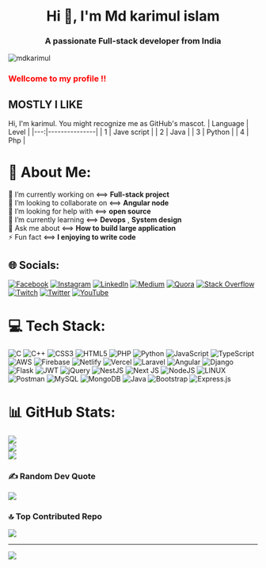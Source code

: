 

<h1 align="center">Hi 👋, I'm Md karimul islam</h1>
<h3 align="center">A passionate Full-stack developer from India</h3>
<p align="left"> <img src="https://komarev.com/ghpvc/?username=mdkarimul&label=Profile%20views&color=0e75b6&style=flat" alt="mdkarimul" /> </p>

<h3 align="left" style="background:accessibility:;color:red;"> Wellcome to my profile !!
</h3>


## MOSTLY I LIKE 
Hi, I'm karimul. You might recognize me as GitHub's mascot.
| Language | Level |
|---:|---------------|
|  1 |    Jave script   |
|  2 |    Java          |
|  3 |    Python        |
|  4 |    Php           | 










# 💫 About Me:
🔭 I’m currently working on  <==> __Full-stack project__ <br>👯 I’m looking to collaborate on  <==> __Angular node__ <br>🤝 I’m looking for help with  <==> __open source__ <br>🌱 I’m currently learning  <==> __Devops__ , __System design__ <br>💬 Ask me about <==> __How to build large application__ <br>⚡ Fun fact  <==> __I enjoying to write code__


## 🌐 Socials:
[![Facebook](https://img.shields.io/badge/Facebook-%231877F2.svg?logo=Facebook&logoColor=white)](https://facebook.com/https://www.facebook.com/) [![Instagram](https://img.shields.io/badge/Instagram-%23E4405F.svg?logo=Instagram&logoColor=white)](https://instagram.com/https://www.instagram.com/introtographics/) [![LinkedIn](https://img.shields.io/badge/LinkedIn-%230077B5.svg?logo=linkedin&logoColor=white)](https://linkedin.com/in/https://www.linkedin.com/in/md-karimul-islam-83410b1b3/) [![Medium](https://img.shields.io/badge/Medium-12100E?logo=medium&logoColor=white)](https://medium.com/@https://medium.com/@7mdkarimul) [![Quora](https://img.shields.io/badge/Quora-%23B92B27.svg?logo=Quora&logoColor=white)](https://quora.com/profile/https://www.quora.com/profile/MD-Karimul-ISLAM-4) [![Stack Overflow](https://img.shields.io/badge/-Stackoverflow-FE7A16?logo=stack-overflow&logoColor=white)](https://stackoverflow.com/users/https://stackoverflow.com/users/20188813/md-karimul-islam) [![Twitch](https://img.shields.io/badge/Twitch-%239146FF.svg?logo=Twitch&logoColor=white)](https://twitch.tv/https://www.twitch.tv/settings/profile) [![Twitter](https://img.shields.io/badge/Twitter-%231DA1F2.svg?logo=Twitter&logoColor=white)](https://twitter.com/https://twitter.com/introtographics) [![YouTube](https://img.shields.io/badge/YouTube-%23FF0000.svg?logo=YouTube&logoColor=white)](https://youtube.com/@https://www.youtube.com/@mdkarimul8923/streams) 

# 💻 Tech Stack:
![C](https://img.shields.io/badge/c-%2300599C.svg?style=flat&logo=c&logoColor=white) ![C++](https://img.shields.io/badge/c++-%2300599C.svg?style=flat&logo=c%2B%2B&logoColor=white) ![CSS3](https://img.shields.io/badge/css3-%231572B6.svg?style=flat&logo=css3&logoColor=white) ![HTML5](https://img.shields.io/badge/html5-%23E34F26.svg?style=flat&logo=html5&logoColor=white) ![PHP](https://img.shields.io/badge/php-%23777BB4.svg?style=flat&logo=php&logoColor=white) ![Python](https://img.shields.io/badge/python-3670A0?style=flat&logo=python&logoColor=ffdd54) ![JavaScript](https://img.shields.io/badge/javascript-%23323330.svg?style=flat&logo=javascript&logoColor=%23F7DF1E) ![TypeScript](https://img.shields.io/badge/typescript-%23007ACC.svg?style=flat&logo=typescript&logoColor=white) ![AWS](https://img.shields.io/badge/AWS-%23FF9900.svg?style=flat&logo=amazon-aws&logoColor=white) ![Firebase](https://img.shields.io/badge/firebase-%23039BE5.svg?style=flat&logo=firebase) ![Netlify](https://img.shields.io/badge/netlify-%23000000.svg?style=flat&logo=netlify&logoColor=#00C7B7) ![Vercel](https://img.shields.io/badge/vercel-%23000000.svg?style=flat&logo=vercel&logoColor=white) ![Laravel](https://img.shields.io/badge/laravel-%23FF2D20.svg?style=flat&logo=laravel&logoColor=white) ![Angular](https://img.shields.io/badge/angular-%23DD0031.svg?style=flat&logo=angular&logoColor=white) ![Django](https://img.shields.io/badge/django-%23092E20.svg?style=flat&logo=django&logoColor=white) ![Flask](https://img.shields.io/badge/flask-%23000.svg?style=flat&logo=flask&logoColor=white) ![JWT](https://img.shields.io/badge/JWT-black?style=flat&logo=JSON%20web%20tokens) ![jQuery](https://img.shields.io/badge/jquery-%230769AD.svg?style=flat&logo=jquery&logoColor=white) ![NestJS](https://img.shields.io/badge/nestjs-%23E0234E.svg?style=flat&logo=nestjs&logoColor=white) ![Next JS](https://img.shields.io/badge/Next-black?style=flat&logo=next.js&logoColor=white) ![NodeJS](https://img.shields.io/badge/node.js-6DA55F?style=flat&logo=node.js&logoColor=white) ![LINUX](https://img.shields.io/badge/Linux-FCC624?style=flat&logo=linux&logoColor=black) ![Postman](https://img.shields.io/badge/Postman-FF6C37?style=flat&logo=postman&logoColor=white) ![MySQL](https://img.shields.io/badge/mysql-%2300f.svg?style=flat&logo=mysql&logoColor=white) ![MongoDB](https://img.shields.io/badge/MongoDB-%234ea94b.svg?style=flat&logo=mongodb&logoColor=white) ![Java](https://img.shields.io/badge/java-%23ED8B00.svg?style=flat&logo=java&logoColor=white) ![Bootstrap](https://img.shields.io/badge/bootstrap-%23563D7C.svg?style=flat&logo=bootstrap&logoColor=white) ![Express.js](https://img.shields.io/badge/express.js-%23404d59.svg?style=flat&logo=express&logoColor=%2361DAFB)
# 📊 GitHub Stats:
![](https://github-readme-stats.vercel.app/api?username=Mdkarimul&theme=radical&hide_border=false&include_all_commits=true&count_private=true)<br/>
![](https://github-readme-streak-stats.herokuapp.com/?user=Mdkarimul&theme=radical&hide_border=false)<br/>
![](https://github-readme-stats.vercel.app/api/top-langs/?username=Mdkarimul&theme=radical&hide_border=false&include_all_commits=true&count_private=true&layout=compact)

### ✍️ Random Dev Quote
![](https://quotes-github-readme.vercel.app/api?type=horizontal&theme=dark)

### 🔝 Top Contributed Repo
![](https://github-contributor-stats.vercel.app/api?username=Mdkarimul&limit=5&theme=dracula&combine_all_yearly_contributions=true)

---
[![](https://visitcount.itsvg.in/api?id=Mdkarimul&icon=2&color=9)](https://visitcount.itsvg.in)

<!-- Proudly created with GPRM ( https://gprm.itsvg.in ) -->


